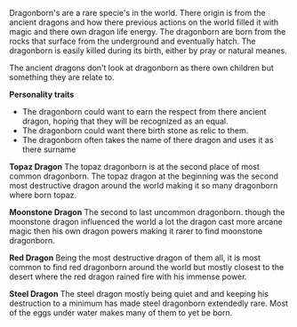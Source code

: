 Dragonborn's are a rare specie's in the world. There origin is from the ancient dragons and how there previous actions on the world filled it with magic and there own dragon life energy. The dragonborn are born from the rocks that surface from the underground and eventually hatch. The dragonborn is easily killed during its birth, either by pray or natural meanes. 

The ancient dragons don't look at dragonborn as there own children but something they are relate to.

**Personality traits**
* The dragonborn could want to earn the respect from there ancient dragon, hoping that they will be recognized as an equal. 
* The dragonborn could want there birth stone as relic to them. 
* The dragonborn often takes the name of there dragon and uses it as there surname 

**Topaz Dragon**
The topaz dragonborn is at the second place of most common dragonborn. The topaz dragon at the beginning was the second most destructive dragon around the world making it so many dragonborn where born topaz.

**Moonstone Dragon**
The second to last uncommon dragonborn. though the moonstone dragon influenced the world a lot the dragon cast more arcane magic then his own dragon powers making it rarer to find moonstone dragonborn.

**Red Dragon** 
Being the most destructive dragon of them all, it is most common to find red dragonborn around the world but mostly closest to the desert where the red dragon rained fire with his immense power.

**Steel Dragon**
The steel dragon mostly being quiet and and keeping his destruction to a minimum has made steel dragonborn extendedly rare. Most of the eggs under water makes many of them to yet be born.

